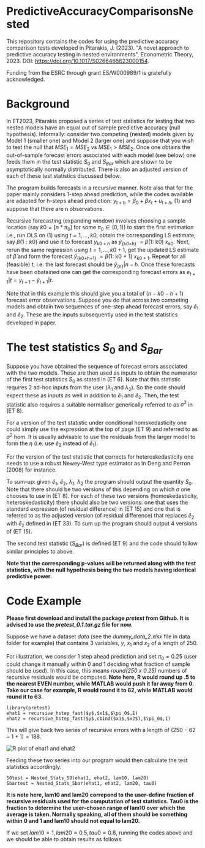 # PredictiveAccuracyComparisonsNested
This repository contains the codes for using the predictive accuracy comparison tests developed in Pitarakis, J. (2023). "A novel approach to predictive accuracy testing in nested environments", Econometric Theory, 2023. DOI: https://doi.org/10.1017/S0266466623000154.

Funding from the ESRC through grant ES/W000989/1 is gratefully acknowledged.

# Background
In ET2023, Pitarakis proposed a series of test statistics for testing that two nested models have an equal out of sample predictive accuracy (null hypothesis). 
Informally: consider two competing (nested) models given by Model 1 (smaller one) and Model 2 (larger one) and suppose that you wish to test the null that 
$MSE_1 = MSE_2$ vs $MSE_1 > MSE_2$. 
Once one obtains the out-of-sample forecast errors associated with each model (see below) one feeds them in the test statistic $S_0$ and $S_{Bar}$ which are shown to be asymptotically normally distributed. There is also an adjusted version of each of these test statistics discussed below.

The program builds forecasts in a recursive manner. Note also that for the paper mainly considers 1-step ahead prediction, while the codes available are adapted for h-steps ahead prediction:
$y_{t+h} = β_0 + βx_t + u_{t+h}$, (1)
and suppose that there are n observations. 

Recursive forecasting (expanding window) involves choosing a sample location (say $k0 = [n*\pi_0]$ for some $\pi_0 ∈ (0, 1))$ to start the first estimation i.e., run OLS on (1) using $t = 1, . . . , k0$, obtain the corresponding LS estimate, say $\hat{β}(1: k0)$ and use it to forecast $y_{k0+h}$ as $\hat{y}$<sub>{k0+h}</sub> $= \hat{\beta}$(1: k0) $x_{k0}$. Next, rerun the same regression using $t = 1, . . . , k0 + 1$, get the updated LS estimate of $\hat{\beta}$ and form the forecast $\hat{y}$<sub>{k0+h+1}</sub> $= \hat{\beta}$(1: k0 + 1) $x_{k0+1}$. Repeat for all (feasible) $t$, i.e. the last forecast should be $\hat{y}$<sub>{n}</sub>$|n−h$. Once these forecasts have been obatained one can get the corresponding forecast errors as $e_{t+1}|t = y_{t+1} − \hat{y}_{t+1}|t$. 

Note that in this example this should give you a total of ($n − k0 - h + 1$) forecast error observations. Suppose you do that across two competing models and obtain two sequences of one-step ahead forecast errors, say $\hat{e}_1$ and $\hat{e}_2$. These are the inputs subsequently used in the test statistics developed in paper.

# The test statistics $S_0$ and $S_{Bar}$
Suppose you have obtained the sequence of forecast errors associated with the two models. These are then used as inputs to obtain the numerator of the first test statistics $S_0$ as stated in (ET 6). Note that this statistic requires 2 ad-hoc inputs from the user ($\lambda_1$ and $\lambda_2$). So the code should expect these as inputs as well in addition to $\hat{e}_1$ and $\hat{e}_2$. Then, the test statistic also requires a suitable normaliser generically referred to as $\sigma^2$ in (ET 8). 

For a version of the test statistic under conditional homskedasticity one could simply use the expression at the top of page (ET 9) and referred to as $\sigma^2$ hom. It is usually advisable to use the residuals from the larger model to form the $\eta$ (i.e. use $\hat{e}_2$ instead of $\hat{e}_1$). 

For the version of the test statistic that corrects for heteroskedasticity one needs to use a robust Newey-West type estimator as in Deng and Perron (2008) for instance. 

To sum-up: given $\hat{e}_1$, $\hat{e}_2$, $\lambda_1$, $\lambda_2$ the program should output the quantity $S_0$. Note that there should be two versions of this depending on which $\sigma$ one chooses to use in (ET 8). For each of these two versions (homoskedasticity, heteroskedasticity) there should also be two versions: one that uses the standard expression (of residual difference) in (ET 15) and one that is referred to as the adjusted version (of residual difference) that replaces $\hat{e}_2$ with $\bar{e}_{2}$ defined in (ET 33). To sum up the program should output 4 versions of (ET 15). 

The second test statistic ($S_{Bar}$) is defined (ET 9) and the code should follow similar principles to above. 

**Note that the corresponding p-values will be returned along with the test statistics, with the null hypothesis being the two models having identical predictive power.**

# Code Example

**Please first download and install the package *pretest* from Github. It is advised to use the *pretest_0.1.tar.gz* file for now.**

Suppose we have a dataset *data* (see the *dummy_data_2.xlsx* file in data folder for example) that contains 3 variables, $y$, $x_1$ and $x_2$ of a length of 250. 

For illustration, we consider 1 step ahead prediction and set $\pi_0 = 0.25$ (user could change it manually within 0 and 1 deciding what fraction of sample should be used). In this case, this means *round(250 x 0.25)* numbers of recursive residuals would be computed. **Note here, R would round up .5 to the nearest EVEN number, while MATLAB would push it far away from 0. Take our case for example, R would round it to 62, while MATLAB would round it to 63.**

`library(pretest)`<br />
`ehat1 = recursive_hstep_fast($y$,$x1$,$\pi_0$,1)`<br />
`ehat2 = recursive_hstep_fast($y$,cbind($x1$,$x2$),$\pi_0$,1)`<br />

This will give back two series of recursive errors with a length of $(250-62-1+1)=188$. 

![R plot of ehat1 and ehat2](https://drive.google.com/file/d/1uLbyuy76MOg2seRK9r7Uq2FWvJ4-NQn1/view?usp=sharing)




Feeding these two series into our program would then calculate the test statistics accordingly.

`S0test = Nested_Stats_S0(ehat1, ehat2, lam10, lam20)`<br />
`Sbartest = Nested_Stats_Sbar(ehat1, ehat2, lam20, tau0)`<br />

**It is note here, lam10 and lam20 correpond to the user-define fraction of recursive residuals used for the computation of test statistics. Tau0 is the fraction to determine the user-chosen range of lam10 over which the average is taken. Normally speaking, all of them should be something within 0 and 1 and lam10 should not equal to lam20.** 

If we set $lam10 = 1, lam20 = 0.5, tau0 = 0.8$, running the codes above and we should be able to obtain results as follows:







